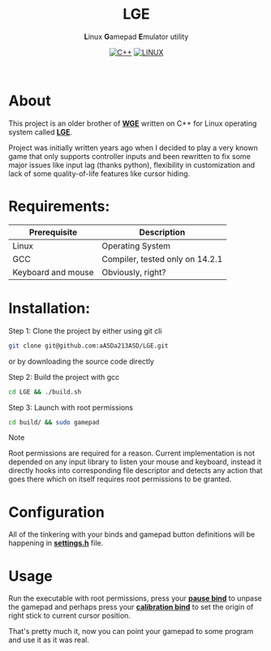 <div align="center">
   
   # LGE
   
   **L**inux **G**amepad **E**mulator utility
   
   [![C++](https://img.shields.io/badge/Language-C++-497591?logo=cplusplus&logoColor=fff&style=for-the-badge)](https://en.wikipedia.org/)
   [![LINUX](https://img.shields.io/badge/OS-LINUX-0078a4?logo=quarto&logoColor=fff&style=for-the-badge)](https://en.wikipedia.org/wiki/PHP)
    
</div>

<br>

# About
This project is an older brother of **[WGE](https://github.com/aASDa213ASD/WGE)** written on C++ for Linux operating system called **[LGE](https://github.com/aASDa213ASD/LGE)**.

Project was initially written years ago when I decided to play a very known game that only supports controller inputs and been rewritten to fix some major issues like input lag (thanks python), flexibility in customization and lack of some quality-of-life features like cursor hiding.

# Requirements:
| Prerequisite               | Description                      |
| -------------------------- | -------------------------------- |
| Linux                      | Operating System                 |
| GCC                        | Compiler, tested only on 14.2.1  |
| Keyboard and mouse         | Obviously, right?                |

# Installation:
Step 1: Clone the project by either using git cli
```bash
git clone git@github.com:aASDa213ASD/LGE.git
```
or by downloading the source code directly

Step 2: Build the project with gcc
```bash
cd LGE && ./build.sh
```

Step 3: Launch with root permissions
```bash
cd build/ && sudo gamepad
```
> [!NOTE]  
> Root permissions are required for a reason. Current implementation is not depended on any input library to listen your mouse and keyboard, instead it directly hooks into corresponding file descriptor and detects any action that goes there which on itself requires root permissions to be granted.

# Configuration
All of the tinkering with your binds and gamepad button definitions will be happening in **[settings.h](common/settings.h)** file.

# Usage
Run the executable with root permissions, press your **[pause bind](common/settings.h#L56)** to unpase the gamepad and perhaps press your **[calibration bind](common/settings.h#L62)** to set the origin of right stick to current cursor position.

That's pretty much it, now you can point your gamepad to some program and use it as it was real.
